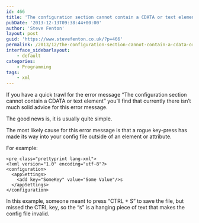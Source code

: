 ```yaml
---
id: 466
title: 'The configuration section cannot contain a CDATA or text element'
pubDate: '2013-12-13T09:38:44+00:00'
author: 'Steve Fenton'
layout: post
guid: 'https://www.stevefenton.co.uk/?p=466'
permalink: /2013/12/the-configuration-section-cannot-contain-a-cdata-or-text-element/
interface_sidebarlayout:
    - default
categories:
    - Programming
tags:
    - xml
---
```


If you have a quick trawl for the error message “The configuration section cannot contain a CDATA or text element” you’ll find that currently there isn’t much solid advice for this error message.

The good news is, it is usually quite simple.

The most likely cause for this error message is that a rogue key-press has made its way into your config file outside of an element or attribute.

For example:

```
<pre class="prettyprint lang-xml">
<?xml version="1.0" encoding="utf-8"?>
<configuration>
  <appSettings>
    <add key="SomeKey" value="Some Value"/>s
  </appSettings>
</configuration>
```

In this example, someone meant to press “CTRL + S” to save the file, but missed the CTRL key, so the “s” is a hanging piece of text that makes the config file invalid.
